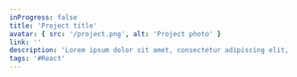 ```yaml
---
inProgress: false
title: 'Project title'
avatar: { src: '/project.png', alt: 'Project photo' }
link: ''
description: 'Lorem ipsum dolor sit amet, consectetur adipiscing elit, sed do eiusmod tempor incididunt ut labore et dolore magna aliqua.'
tags: '#React'
---
```

